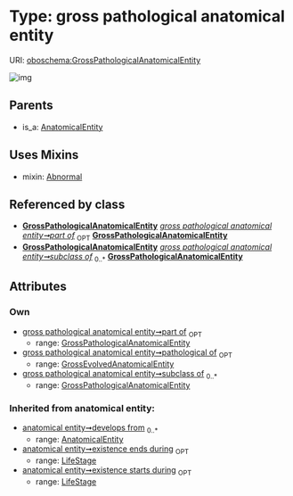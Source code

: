 
# Type: gross pathological anatomical entity




URI: [oboschema:GrossPathologicalAnatomicalEntity](http://purl.obolibrary.org/oboschema/GrossPathologicalAnatomicalEntity)


![img](http://yuml.me/diagram/nofunky;dir:TB/class/[LifeStage],[GrossEvolvedAnatomicalEntity]<pathological%20of%200..1-++[GrossPathologicalAnatomicalEntity],[GrossPathologicalAnatomicalEntity]<part%20of%200..1-++[GrossPathologicalAnatomicalEntity],[GrossPathologicalAnatomicalEntity]<subclass%20of%200..*-++[GrossPathologicalAnatomicalEntity],[GrossPathologicalAnatomicalEntity]uses%20-.->[Abnormal],[AnatomicalEntity]^-[GrossPathologicalAnatomicalEntity],[GrossEvolvedAnatomicalEntity],[AnatomicalEntity],[Abnormal])

## Parents

 *  is_a: [AnatomicalEntity](AnatomicalEntity.md)

## Uses Mixins

 *  mixin: [Abnormal](Abnormal.md)

## Referenced by class

 *  **[GrossPathologicalAnatomicalEntity](GrossPathologicalAnatomicalEntity.md)** *[gross pathological anatomical entity➞part of](gross_pathological_anatomical_entity_part_of.md)*  <sub>OPT</sub>  **[GrossPathologicalAnatomicalEntity](GrossPathologicalAnatomicalEntity.md)**
 *  **[GrossPathologicalAnatomicalEntity](GrossPathologicalAnatomicalEntity.md)** *[gross pathological anatomical entity➞subclass of](gross_pathological_anatomical_entity_subclass_of.md)*  <sub>0..*</sub>  **[GrossPathologicalAnatomicalEntity](GrossPathologicalAnatomicalEntity.md)**

## Attributes


### Own

 * [gross pathological anatomical entity➞part of](gross_pathological_anatomical_entity_part_of.md)  <sub>OPT</sub>
    * range: [GrossPathologicalAnatomicalEntity](GrossPathologicalAnatomicalEntity.md)
 * [gross pathological anatomical entity➞pathological of](gross_pathological_anatomical_entity_pathological_of.md)  <sub>OPT</sub>
    * range: [GrossEvolvedAnatomicalEntity](GrossEvolvedAnatomicalEntity.md)
 * [gross pathological anatomical entity➞subclass of](gross_pathological_anatomical_entity_subclass_of.md)  <sub>0..*</sub>
    * range: [GrossPathologicalAnatomicalEntity](GrossPathologicalAnatomicalEntity.md)

### Inherited from anatomical entity:

 * [anatomical entity➞develops from](anatomical_entity_develops_from.md)  <sub>0..*</sub>
    * range: [AnatomicalEntity](AnatomicalEntity.md)
 * [anatomical entity➞existence ends during](anatomical_entity_existence_ends_during.md)  <sub>OPT</sub>
    * range: [LifeStage](LifeStage.md)
 * [anatomical entity➞existence starts during](anatomical_entity_existence_starts_during.md)  <sub>OPT</sub>
    * range: [LifeStage](LifeStage.md)
